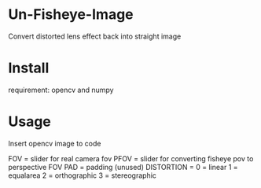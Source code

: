 # Un-Fisheye-Image
Convert distorted lens effect back into straight image

# Install
requirement: opencv and numpy

# Usage
Insert opencv image to code

FOV = slider for real camera fov
PFOV = slider for converting fisheye pov to perspective FOV
PAD = padding (unused)
DISTORTION = 0 = linear
            1 = equalarea
            2 = orthographic
            3 = stereographic


